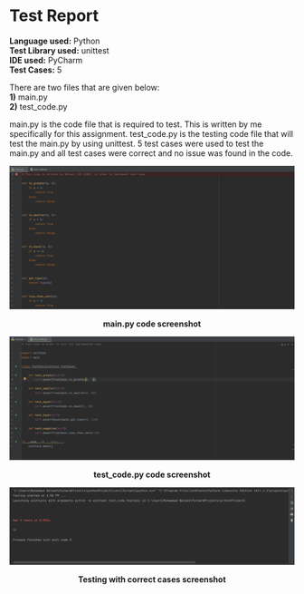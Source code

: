 
# Test Report


**Language used:** Python <br />
**Test Library used:** unittest <br />
**IDE used:** PyCharm <br />
**Test Cases:** 5 <br />

There are two files that are given below:<br />
**1)** main.py<br />
**2)** test_code.py<br />

main.py is the code file that is required to test. This is written by me specifically for this assignment.
test_code.py is the testing code file that will test the main.py by using unittest. 5 test cases were used to test the main.py and all test cases were correct and no issue was found in the code.


![alt text](https://github.com/Mu-Waleed/CSCS-351-A-22-11081/blob/main/Assignment%201/Screenshots/main.png)
<p align="center">
    <b>main.py code screenshot<b>
</p>


![alt text](https://github.com/Mu-Waleed/CSCS-351-A-22-11081/blob/main/Assignment%201/Screenshots/test_code.png)
<p align="center">
    <b>test_code.py code screenshot<b>
</p>


![alt text](https://github.com/Mu-Waleed/CSCS-351-A-22-11081/blob/main/Assignment%201/Screenshots/testing2.png)
<p align="center">
    <b>Testing with correct cases screenshot<b>
</p>

